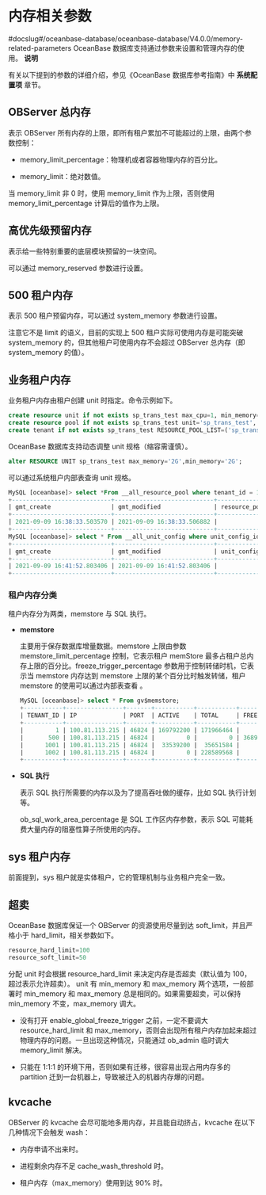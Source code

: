 # 内存相关参数
#docslug#/oceanbase-database/oceanbase-database/V4.0.0/memory-related-parameters
OceanBase 数据库支持通过参数来设置和管理内存的使用。
**说明**

有关以下提到的参数的详细介绍，参见《OceanBase 数据库参考指南》中 **系统配置项** 章节。

## OBServer 总内存

表示 OBServer 所有内存的上限，即所有租户累加不可能超过的上限，由两个参数控制：

* memory_limit_percentage：物理机或者容器物理内存的百分比。

* memory_limit：绝对数值。

当 memory_limit 非 0 时，使用 memory_limit 作为上限，否则使用 memory_limit_percentage 计算后的值作为上限。

## 高优先级预留内存

表示给一些特别重要的底层模块预留的一块空间。

可以通过 memory_reserved 参数进行设置。

## 500 租户内存

表示 500 租户预留内存，可以通过 system_memory 参数进行设置。

注意它不是 limit 的语义，目前的实现上 500 租户实际可使用内存是可能突破 system_memory 的，但其他租户可使用内存不会超过 OBServer 总内存（即 system_memory 的值）。

## 业务租户内存

业务租户内存由租户创建 unit 时指定。命令示例如下。

```sql
create resource unit if not exists sp_trans_test max_cpu=1, min_memory='1G',max_memory='1G',max_disk_size='1G',max_iops=1000,max_session_num=1000;
create resource pool if not exists sp_trans_test unit='sp_trans_test', unit_num=1;
create tenant if not exists sp_trans_test RESOURCE_POOL_LIST=('sp_trans_test') set ob_tcp_invited_nodes='%';
```

OceanBase 数据库支持动态调整 unit 规格（缩容需谨慎）。

```sql
alter RESOURCE UNIT sp_trans_test max_memory='2G',min_memory='2G';
```

可以通过系统租户内部表查询 unit 规格。

```sql
MySQL [oceanbase]> select *From __all_resource_pool where tenant_id = 1;
+----------------------------+----------------------------+------------------+----------+------------+----------------+-----------+-----------+--------------+--------------------+
| gmt_create                 | gmt_modified               | resource_pool_id | name     | unit_count | unit_config_id | zone_list | tenant_id | replica_type | is_tenant_sys_pool |
+----------------------------+----------------------------+------------------+----------+------------+----------------+-----------+-----------+--------------+--------------------+
| 2021-09-09 16:38:33.503570 | 2021-09-09 16:38:33.506882 |                1 | sys_pool |          1 |              1 | z1        |         1 |            0 |                  0 |
+----------------------------+----------------------------+------------------+----------+------------+----------------+-----------+-----------+--------------+--------------------+
MySQL [oceanbase]> select * From __all_unit_config where unit_config_id = 1;
+----------------------------+----------------------------+----------------+-----------------+---------+---------+-------------+-------------+----------+----------+---------------+---------------------+
| gmt_create                 | gmt_modified               | unit_config_id | name            | max_cpu | min_cpu | max_memory  | min_memory  | max_iops | min_iops | max_disk_size | max_session_num     |
+----------------------------+----------------------------+----------------+-----------------+---------+---------+-------------+-------------+----------+----------+---------------+---------------------+
| 2021-09-09 16:41:52.803406 | 2021-09-09 16:41:52.803406 |              1 | sys_unit_config |       5 |     2.5 | 17179869184 | 12884901888 |    10000 |     5000 | 4398046511104 | 9223372036854775807 |
+----------------------------+----------------------------+----------------+-----------------+---------+---------+-------------+-------------+----------+----------+---------------+---------------------+
```

### 租户内存分类

租户内存分为两类，memstore 与 SQL 执行。

* **memstore**

  主要用于保存数据库增量数据。memstore 上限由参数 memstore_limit_percentage 控制，它表示租户 memStore 最多占租户总内存上限的百分比。freeze_trigger_percentage 参数用于控制转储时机，它表示当 memstore 内存达到 memstore 上限的某个百分比时触发转储，租户 memstore 的使用可以通过内部表查看 。

  ```sql
  MySQL [oceanbase]> select * From gv$memstore;
  +-----------+----------------+-------+-----------+-----------+---------------------+---------------------+------------+
  | TENANT_ID | IP             | PORT  | ACTIVE    | TOTAL     | FREEZE_TRIGGER      | MEM_LIMIT           | FREEZE_CNT |
  +-----------+----------------+-------+-----------+-----------+---------------------+---------------------+------------+
  |         1 | 100.81.113.215 | 46824 | 169792200 | 171966464 |          5153960700 |         10307921440 |          0 |
  |       500 | 100.81.113.215 | 46824 |         0 |         0 | 3689348814741910300 | 7378697629483820640 |          0 |
  |      1001 | 100.81.113.215 | 46824 |  33539200 |  35651584 |           382730200 |           858993440 |          0 |
  |      1002 | 100.81.113.215 | 46824 |         0 | 228589568 |         34359738350 |         68719476720 |          0 |
  +-----------+----------------+-------+-----------+-----------+---------------------+---------------------+------------+
  ```

* **SQL 执行**

  表示 SQL 执行所需要的内存以及为了提高吞吐做的缓存，比如 SQL 执行计划等。

  ob_sql_work_area_percentage 是 SQL 工作区内存参数，表示 SQL 可能耗费大量内存的阻塞性算子所使用的内存。
  
## sys 租户内存

前面提到，sys 租户就是实体租户，它的管理机制与业务租户完全一致。

## 超卖

OceanBase 数据库保证一个 OBServer 的资源使用尽量到达 soft_limit，并且严格小于 hard_limit，相关参数如下。

```sql
resource_hard_limit=100
resource_soft_limit=50
```

分配 unit 时会根据 resource_hard_limit 来决定内存是否超卖（默认值为 100，超过表示允许超卖）。
unit 有 min_memory 和 max_memory 两个选项，一般部署时 min_memory 和 max_memory 总是相同的。如果需要超卖，可以保持 min_memory 不变，max_memory 调大。

* 没有打开 enable_global_freeze_trigger 之前，一定不要调大 resource_hard_limit 和 max_memory，否则会出现所有租户内存加起来超过物理内存的问题。一旦出现这种情况，只能通过 ob_admin 临时调大 memory_limit 解决。

* 只能在 1:1:1 的环境下用，否则如果有迁移，很容易出现占用内存多的 partition 迁到一台机器上，导致被迁入的机器内存爆的问题。

## kvcache

OBServer 的 kvcache 会尽可能地多用内存，并且能自动挤占，kvcache 在以下几种情况下会触发 wash：

* 内存申请不出来时。

* 进程剩余内存不足 cache_wash_threshold 时。

* 租户内存（max_memory）使用到达 90% 时。
